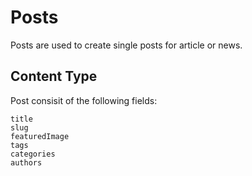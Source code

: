 # Posts

Posts are used to create single posts for article or news.

## Content Type

Post consisit of the following fields:

```shell
title
slug
featuredImage
tags
categories
authors
```
